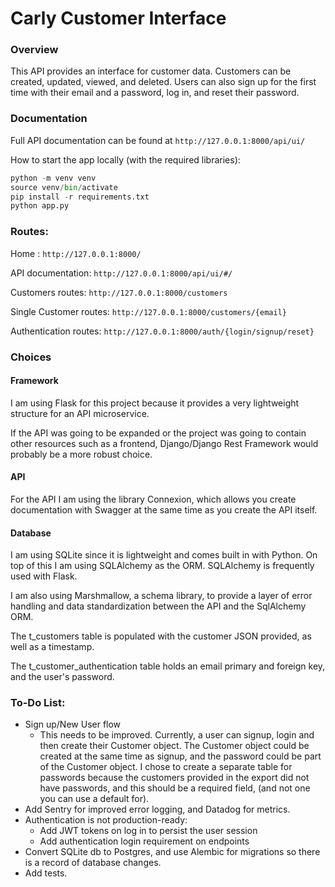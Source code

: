 # Carly Customer Interface

### Overview
This API provides an interface for customer data. Customers can be
created, updated, viewed, and deleted. Users can also sign up for the 
first time with their email and a password, log in, and reset their password.

### Documentation
Full API documentation can be found at `http://127.0.0.1:8000/api/ui/`

How to start the app locally (with the required libraries):
```python
python -m venv venv
source venv/bin/activate
pip install -r requirements.txt
python app.py
```

### Routes:
Home :  `http://127.0.0.1:8000/`

API documentation: `http://127.0.0.1:8000/api/ui/#/`

Customers routes: `http://127.0.0.1:8000/customers`

Single Customer routes: `http://127.0.0.1:8000/customers/{email}`

Authentication routes: `http://127.0.0.1:8000/auth/{login/signup/reset}`


### Choices
#### Framework
I am using Flask for this project because it provides a very lightweight
structure for an API microservice. 

If the API was going to be expanded
or the project was going to contain other resources such as a frontend, Django/Django Rest Framework
would probably be a more robust choice.

#### API
For the API I am using the library Connexion, which allows you create 
documentation with Swagger at the same time as you create the API itself. 

#### Database
I am using SQLite since it is lightweight and comes built in with Python.
On top of this I am using SQLAlchemy as the ORM. SQLAlchemy is frequently used with Flask.

I am also using Marshmallow, a schema library, to provide a layer 
of error handling and data standardization between the API and the SqlAlchemy 
ORM.

The t_customers table is populated with the customer JSON provided, as well as a timestamp.

The t_customer_authentication table holds an email primary and foreign key, and the user's password.


### To-Do List:
- Sign up/New User flow
  - This needs to be improved. Currently, a user can signup, login and then create 
  their Customer object. The Customer object could be created at the same time 
  as signup, and the password could be part of the Customer object. I
  chose to create a separate table for passwords because the customers provided in 
  the export did not have passwords, and this should be a required field, (and not one
  you can use a default for). 
- Add Sentry for improved error logging, and Datadog for metrics.
- Authentication is not production-ready:
  - Add JWT tokens on log in to persist the user session
  - Add authentication login requirement on endpoints 
- Convert SQLite db to Postgres, and use Alembic for migrations so there
is a record of database changes.
- Add tests.

